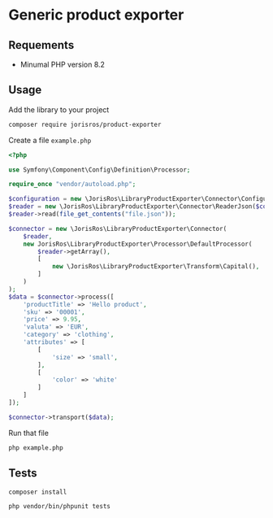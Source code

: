 # Generic product exporter
## Requements
* Minumal PHP version 8.2 

## Usage
Add the library to your project
```bash
composer require jorisros/product-exporter
```
Create a file ``example.php``
```php
<?php

use Symfony\Component\Config\Definition\Processor;

require_once "vendor/autoload.php";

$configuration = new \JorisRos\LibraryProductExporter\Connector\Configuration();
$reader = new \JorisRos\LibraryProductExporter\Connector\ReaderJson($configuration);
$reader->read(file_get_contents("file.json"));

$connector = new \JorisRos\LibraryProductExporter\Connector(
    $reader,
    new JorisRos\LibraryProductExporter\Processor\DefaultProcessor(
        $reader->getArray(),
        [
            new \JorisRos\LibraryProductExporter\Transform\Capital(),
        ]
    )
);
$data = $connector->process([
    'productTitle' => 'Hello product',
    'sku' => '00001',
    'price' => 9.95,
    'valuta' => 'EUR',
    'category' => 'clothing',
    'attributes' => [
        [
            'size' => 'small',
        ],
        [
            'color' => 'white'
        ]
    ]
]);

$connector->transport($data);
```
Run that file
```bash
php example.php
```

## Tests
```bash
composer install
```
```bash
php vendor/bin/phpunit tests
```

